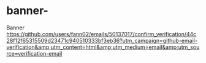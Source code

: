 # banner-
Banner https://github.com/users/fann02/emails/50137017/confirm_verification/44c28f12f65315509d23471c940510333bf3eb36?utm_campaign=github-email-verification&amp;utm_content=html&amp;utm_medium=email&amp;utm_source=verification-email
